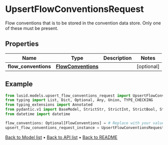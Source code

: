 # UpsertFlowConventionsRequest

Flow conventions that is to be stored in the convention data store.  Only one of these must be present.
## Properties
Name | Type | Description | Notes
------------ | ------------- | ------------- | -------------
**flow_conventions** | [**FlowConventions**](FlowConventions.md) |  | [optional] 
## Example

```python
from lusid.models.upsert_flow_conventions_request import UpsertFlowConventionsRequest
from typing import List, Dict, Optional, Any, Union, TYPE_CHECKING
from typing_extensions import Annotated
from pydantic.v1 import BaseModel, StrictStr, StrictInt, StrictBool, StrictFloat, StrictBytes, Field, validator, ValidationError, conlist, constr
from datetime import datetime

flow_conventions: Optional[FlowConventions] = # Replace with your value
upsert_flow_conventions_request_instance = UpsertFlowConventionsRequest(flow_conventions=flow_conventions)

```

[Back to Model list](../README.md#documentation-for-models) &#8226; [Back to API list](../README.md#documentation-for-api-endpoints) &#8226; [Back to README](../README.md)


